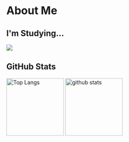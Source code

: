 # About Me
## I'm Studying...
![](https://skillicons.dev/icons?&perline=5&i=rails,react,html,css,cpp,git,github,js,nextjs,tailwind)

## GitHub Stats
<p align="left"> 
  <img alt="Top Langs" height="150px" src="https://github-readme-stats.vercel.app/api/top-langs/?username=harutsuka&layout=compact&count_private=true&show_icons=true&theme=transparent" />
  <img alt="github stats" height="150px" src="https://github-readme-stats.vercel.app/api?username=harutsuka&count_private=true&show_icons=true&show_icons=true&theme=transparent" />
</p>

